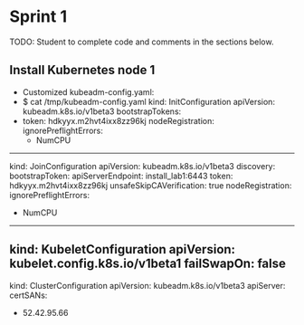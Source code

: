 # Sprint 1
TODO: Student to complete code and comments in the sections below.

## Install Kubernetes node 1

- Customized kubeadm-config.yaml:
- $ cat /tmp/kubeadm-config.yaml
kind: InitConfiguration
apiVersion: kubeadm.k8s.io/v1beta3
bootstrapTokens:
- token: hdkyyx.m2hvt4ixx8zz96kj
nodeRegistration:
  ignorePreflightErrors:
  - NumCPU
---
kind: JoinConfiguration
apiVersion: kubeadm.k8s.io/v1beta3
discovery:
  bootstrapToken:
    apiServerEndpoint: install_lab1:6443
    token: hdkyyx.m2hvt4ixx8zz96kj
    unsafeSkipCAVerification: true
nodeRegistration:
  ignorePreflightErrors:
  - NumCPU
---
kind: KubeletConfiguration
apiVersion: kubelet.config.k8s.io/v1beta1
failSwapOn: false
---
kind: ClusterConfiguration
apiVersion: kubeadm.k8s.io/v1beta3
apiServer:
  certSANs:
  - 52.42.95.66
